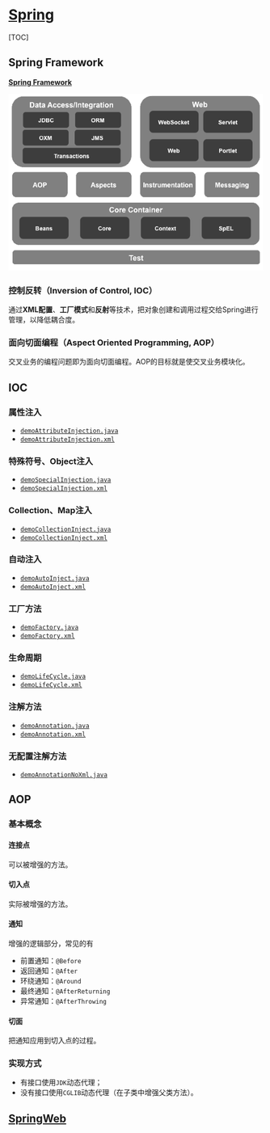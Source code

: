<link rel="stylesheet" href="https://zhmhbest.gitee.io/hellomathematics/style/index.css">
<script src="https://zhmhbest.gitee.io/hellomathematics/style/index.js"></script>

# [Spring](https://github.com/zhmhbest/HelloSpring)

[TOC]

## Spring Framework

[**Spring Framework**](https://repo.spring.io/release/org/springframework/spring/)

[![spring_architecture](images/spring_architecture.png)](https://repo1.maven.org/maven2/springframework/)

### 控制反转（Inversion of Control, IOC）

通过**XML配置**、**工厂模式**和**反射**等技术，把对象创建和调用过程交给Spring进行管理，以降低耦合度。

### 面向切面编程（Aspect Oriented Programming, AOP）

交叉业务的编程问题即为面向切面编程。AOP的目标就是使交叉业务模块化。

## IOC

### 属性注入

- [`demoAttributeInjection.java`](../src/main/java/ioc/demoAttributeInjection.java)
- [`demoAttributeInjection.xml`](../src/main/resources/ioc/demoAttributeInjection.xml)

### 特殊符号、Object注入

- [`demoSpecialInjection.java`](../src/main/java/ioc/demoSpecialInjection.java)
- [`demoSpecialInjection.xml`](../src/main/resources/ioc/demoSpecialInjection.xml)

### Collection、Map注入

- [`demoCollectionInject.java`](../src/main/java/ioc/demoCollectionInject.java)
- [`demoCollectionInject.xml`](../src/main/resources/ioc/demoCollectionInject.xml)

### 自动注入

- [`demoAutoInject.java`](../src/main/java/ioc/demoAutoInject.java)
- [`demoAutoInject.xml`](../src/main/resources/ioc/demoAutoInject.xml)

### 工厂方法

- [`demoFactory.java`](../src/main/java/ioc/demoFactory.java)
- [`demoFactory.xml`](../src/main/resources/ioc/demoFactory.xml)

### 生命周期

- [`demoLifeCycle.java`](../src/main/java/ioc/demoLifeCycle.java)
- [`demoLifeCycle.xml`](../src/main/resources/ioc/demoLifeCycle.xml)

### 注解方法

- [`demoAnnotation.java`](../src/main/java/ioc/demoAnnotation.java)
- [`demoAnnotation.xml`](../src/main/resources/ioc/demoAnnotation.xml)

### 无配置注解方法

- [`demoAnnotationNoXml.java`](../src/main/java/ioc/demoAnnotationNoXml.java)

## AOP

### 基本概念

#### 连接点

可以被增强的方法。

#### 切入点

实际被增强的方法。

#### 通知

增强的逻辑部分，常见的有

- 前置通知：`@Before`
- 返回通知：`@After`
- 环绕通知：`@Around`
- 最终通知：`@AfterReturning`
- 异常通知：`@AfterThrowing`

#### 切面

把通知应用到切入点的过程。

### 实现方式

- 有接口使用`JDK`动态代理；
- 没有接口使用`CGLIB`动态代理（在子类中增强父类方法）。

## [SpringWeb](./web/index.html)
